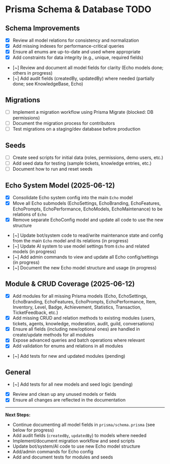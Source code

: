 # Prisma Schema & Database TODO

## Schema Improvements

-   [x] Review all model relations for consistency and normalization
-   [x] Add missing indexes for performance-critical queries
-   [x] Ensure all enums are up-to-date and used where appropriate
-   [x] Add constraints for data integrity (e.g., unique, required fields)
-   [~] Review and document all model fields for clarity (Echo models done; others in progress)
-   [~] Add audit fields (createdBy, updatedBy) where needed (partially done; see KnowledgeBase, Echo)

## Migrations

-   [ ] Implement a migration workflow using Prisma Migrate (blocked: DB permissions)
-   [ ] Document the migration process for contributors
-   [ ] Test migrations on a staging/dev database before production

## Seeds

-   [ ] Create seed scripts for initial data (roles, permissions, demo users, etc.)
-   [ ] Add seed data for testing (sample tickets, knowledge entries, etc.)
-   [ ] Document how to run and reset seeds

## Echo System Model (2025-06-12)

-   [x] Consolidate Echo system config into the main `Echo` model
-   [x] Move all Echo submodels (EchoSettings, EchoBranding, EchoFeatures, EchoPrompts, EchoPerformance, EchoModels, EchoMaintenance) to be relations of `Echo`
-   [x] Remove separate EchoConfig model and update all code to use the new structure
-   [~] Update bot/system code to read/write maintenance state and config from the main `Echo` model and its relations (in progress)
-   [~] Update AI system to use model settings from `Echo` and related models (in progress)
-   [~] Add admin commands to view and update all Echo config/settings (in progress)
-   [~] Document the new Echo model structure and usage (in progress)

## Module & CRUD Coverage (2025-06-12)

-   [x] Add modules for all missing Prisma models (Echo, EchoSettings, EchoBranding, EchoFeatures, EchoPrompts, EchoPerformance, Item, Inventory, Level, Badge, Achievement, Statistics, Transaction, TicketFeedback, etc.)
-   [x] Add missing CRUD and relation methods to existing modules (users, tickets, agents, knowledge, moderation, audit, guild, conversations)
-   [x] Ensure all fields (including new/optional ones) are handled in create/update methods for all modules
-   [x] Expose advanced queries and batch operations where relevant
-   [x] Add validation for enums and relations in all modules
-   [~] Add tests for new and updated modules (pending)

## General

-   [~] Add tests for all new models and seed logic (pending)
-   [x] Review and clean up any unused models or fields
-   [x] Ensure all changes are reflected in the documentation

---

**Next Steps:**
- Continue documenting all model fields in `prisma/schema.prisma` (see below for progress)
- Add audit fields (`createdBy`, `updatedBy`) to models where needed
- Implement/document migration workflow and seed scripts
- Update bot/system/AI code to use new Echo model structure
- Add/admin commands for Echo config
- Add and document tests for modules and seeds
